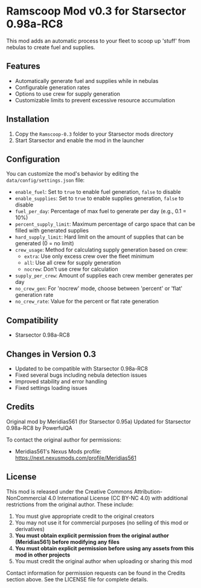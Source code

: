 # Ramscoop Mod v0.3 for Starsector 0.98a-RC8

This mod adds an automatic process to your fleet to scoop up 'stuff' from nebulas to create fuel and supplies.

## Features

- Automatically generate fuel and supplies while in nebulas
- Configurable generation rates
- Options to use crew for supply generation
- Customizable limits to prevent excessive resource accumulation

## Installation

1. Copy the `Ramscoop-0.3` folder to your Starsector mods directory
2. Start Starsector and enable the mod in the launcher

## Configuration

You can customize the mod's behavior by editing the `data/config/settings.json` file:

- `enable_fuel`: Set to `true` to enable fuel generation, `false` to disable
- `enable_supplies`: Set to `true` to enable supplies generation, `false` to disable
- `fuel_per_day`: Percentage of max fuel to generate per day (e.g., 0.1 = 10%)
- `percent_supply_limit`: Maximum percentage of cargo space that can be filled with generated supplies
- `hard_supply_limit`: Hard limit on the amount of supplies that can be generated (0 = no limit)
- `crew_usage`: Method for calculating supply generation based on crew:
  - `extra`: Use only excess crew over the fleet minimum
  - `all`: Use all crew for supply generation
  - `nocrew`: Don't use crew for calculation
- `supply_per_crew`: Amount of supplies each crew member generates per day
- `no_crew_gen`: For 'nocrew' mode, choose between 'percent' or 'flat' generation rate
- `no_crew_rate`: Value for the percent or flat rate generation

## Compatibility

- Starsector 0.98a-RC8

## Changes in Version 0.3

- Updated to be compatible with Starsector 0.98a-RC8
- Fixed several bugs including nebula detection issues
- Improved stability and error handling
- Fixed settings loading issues

## Credits

Original mod by Meridias561 (for Starsector 0.95a)
Updated for Starsector 0.98a-RC8 by PowerfulQA

To contact the original author for permissions:
- Meridias561's Nexus Mods profile: https://next.nexusmods.com/profile/Meridias561

## License

This mod is released under the Creative Commons Attribution-NonCommercial 4.0 International License (CC BY-NC 4.0) with additional restrictions from the original author. These include:

1. You must give appropriate credit to the original creators
2. You may not use it for commercial purposes (no selling of this mod or derivatives)
3. **You must obtain explicit permission from the original author (Meridias561) before modifying any files**
4. **You must obtain explicit permission before using any assets from this mod in other projects**
5. You must credit the original author when uploading or sharing this mod

Contact information for permission requests can be found in the Credits section above.
See the LICENSE file for complete details.
